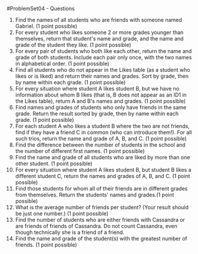 #ProblemSet04 - Questions

1. Find the names of all students who are friends with someone named Gabriel. (1 point possible)
1. For every student who likes someone 2 or more grades younger than themselves, return that student's name and grade, and the name and grade of the student they like. (1 point possible)
1. For every pair of students who both like each other, return the name and grade of both students. Include each pair only once, with the two names in alphabetical order. (1 point possible)
1. Find all students who do not appear in the Likes table (as a student who likes or is liked) and return their names and grades. Sort by grade, then by name within each grade. (1 point possible)
1. For every situation where student A likes student B, but we have no information about whom B likes (that is, B does not appear as an ID1 in the Likes table), return A and B's names and grades. (1 point possible)
1. Find names and grades of students who only have friends in the same grade. Return the result sorted by grade, then by name within each grade. (1 point possible)
1. For each student A who likes a student B where the two are not friends, find if they have a friend C in common (who can introduce them!). For all such trios, return the name and grade of A, B, and C. (1 point possible)
1. Find the difference between the number of students in the school and the number of different first names. (1 point possible)
1. Find the name and grade of all students who are liked by more than one other student. (1 point possible)
1. For every situation where student A likes student B, but student B likes a different student C, return the names and grades of A, B, and C. (1 point possible)
1. Find those students for whom all of their friends are in different grades from themselves. Return the students' names and grades.(1 point possible)
1. What is the average number of friends per student? (Your result should be just one number.) (1 point possible)
1. Find the number of students who are either friends with Cassandra or are friends of friends of Cassandra. Do not count Cassandra, even though technically she is a friend of a friend. 
1. Find the name and grade of the student(s) with the greatest number of friends. (1 point possible)
